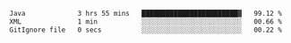 <!--START_SECTION:waka-->

```txt
Java             3 hrs 55 mins   ████████████████████████▓   99.12 %
XML              1 min           ░░░░░░░░░░░░░░░░░░░░░░░░░   00.66 %
GitIgnore file   0 secs          ░░░░░░░░░░░░░░░░░░░░░░░░░   00.22 %
```

<!--END_SECTION:waka-->
